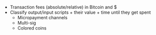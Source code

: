 * Transaction fees (absolute/relative) in Bitcoin and $
* Classify output/input scripts + their value + time until they get spent
	* Micropayment channels
	* Multi-sig
	* Colored coins